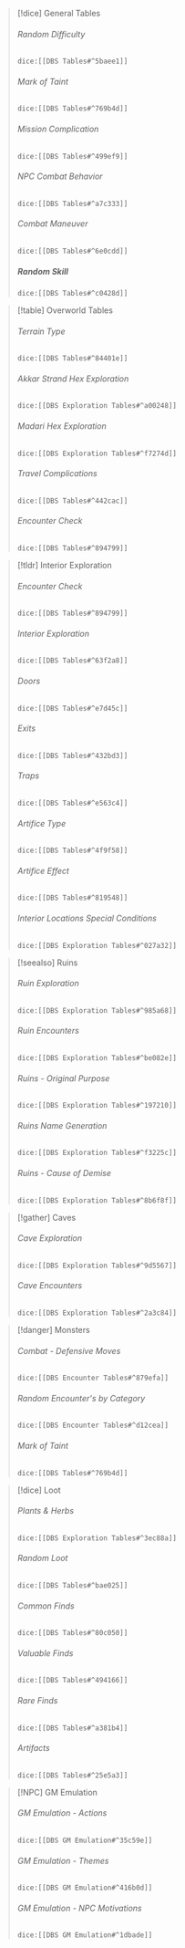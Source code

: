 > [!dice] General Tables
> ###### Random Difficulty
>`dice:[[DBS Tables#^5baee1]]`
>
>######  Mark of Taint
>`dice:[[DBS Tables#^769b4d]]`
>
>######  Mission Complication
>`dice:[[DBS Tables#^499ef9]]`
>
>######  NPC Combat Behavior
>`dice:[[DBS Tables#^a7c333]]`
>
>######  Combat Maneuver
>`dice:[[DBS Tables#^6e0cdd]]`
>
>##### Random Skill
>`dice:[[DBS Tables#^c0428d]]`

> [!table] Overworld Tables
> ###### Terrain Type
>`dice:[[DBS Tables#^84401e]]`
>
>######  Akkar Strand Hex Exploration
>`dice:[[DBS Exploration Tables#^a00248]]`
>
>######  Madari Hex Exploration
>`dice:[[DBS Exploration Tables#^f7274d]]`
>
>###### Travel Complications
>`dice:[[DBS Tables#^442cac]]`
>
>###### Encounter Check
>`dice:[[DBS Tables#^894799]]`


>[!tldr] Interior Exploration
>###### Encounter Check
>`dice:[[DBS Tables#^894799]]`
>
>###### Interior Exploration
>`dice:[[DBS Tables#^63f2a8]]`
>
>###### Doors
>`dice:[[DBS Tables#^e7d45c]]`
>
>###### Exits
>`dice:[[DBS Tables#^432bd3]]`
>
>###### Traps
>`dice:[[DBS Tables#^e563c4]]`
>
>###### Artifice Type
>`dice:[[DBS Tables#^4f9f58]]`
>
>###### Artifice Effect
>`dice:[[DBS Tables#^819548]]`
>
>###### Interior Locations Special Conditions
>`dice:[[DBS Exploration Tables#^027a32]]`

>[!seealso] Ruins
>###### Ruin Exploration
>`dice:[[DBS Exploration Tables#^985a68]]`
>
>###### Ruin Encounters
>`dice:[[DBS Exploration Tables#^be082e]]`
>
>###### Ruins - Original Purpose
>`dice:[[DBS Exploration Tables#^197210]]`
>
>###### Ruins Name Generation
>`dice:[[DBS Exploration Tables#^f3225c]]`
>
>###### Ruins - Cause of Demise
>`dice:[[DBS Exploration Tables#^8b6f8f]]`


> [!gather] Caves
>###### Cave Exploration
>`dice:[[DBS Exploration Tables#^9d5567]]`
>
>###### Cave Encounters
>`dice:[[DBS Exploration Tables#^2a3c84]]`


> [!danger] Monsters
>###### Combat - Defensive Moves
>`dice:[[DBS Encounter Tables#^879efa]]`
>
>
>
>###### Random Encounter's by Category 
>`dice:[[DBS Encounter Tables#^d12cea]]`
>
>
>###### Mark of Taint
>`dice:[[DBS Tables#^769b4d]]`
>


>[!dice] Loot
>
>###### Plants & Herbs
>`dice:[[DBS Exploration Tables#^3ec88a]]`
>
>###### Random Loot
>`dice:[[DBS Tables#^bae025]]`
>
>###### Common Finds
>`dice:[[DBS Tables#^80c050]]`
>
>###### Valuable Finds
>`dice:[[DBS Tables#^494166]]`
>
>######  Rare Finds
>`dice:[[DBS Tables#^a381b4]]`
>
>###### Artifacts
>`dice:[[DBS Tables#^25e5a3]]`


>[!NPC] GM Emulation
>
>###### GM Emulation - Actions
>`dice:[[DBS GM Emulation#^35c59e]]`
>
>###### GM Emulation - Themes
>`dice:[[DBS GM Emulation#^416b0d]]`
>
>###### GM Emulation - NPC Motivations
>`dice:[[DBS GM Emulation#^1dbade]]`
